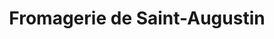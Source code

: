 ---
title: "Fromagerie de Saint-Augustin"
url: /bordeaux/fromagerie-de-saint-augustin/
shop: fromage
---